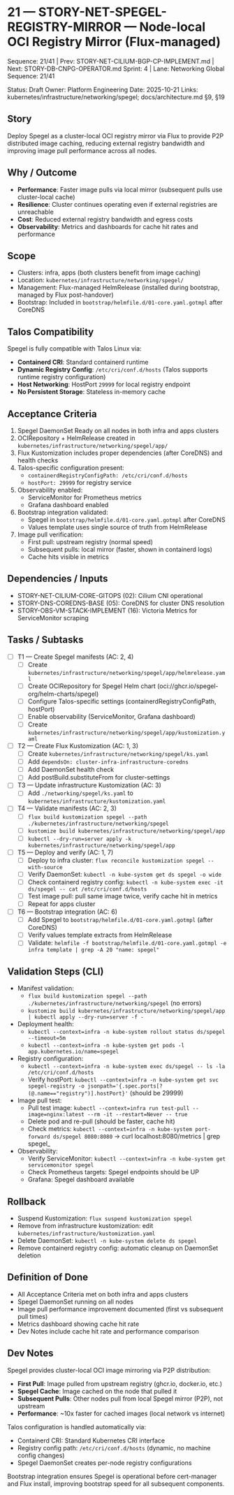 # 21 — STORY-NET-SPEGEL-REGISTRY-MIRROR — Node-local OCI Registry Mirror (Flux-managed)

Sequence: 21/41 | Prev: STORY-NET-CILIUM-BGP-CP-IMPLEMENT.md | Next: STORY-DB-CNPG-OPERATOR.md
Sprint: 4 | Lane: Networking
Global Sequence: 21/41

Status: Draft
Owner: Platform Engineering
Date: 2025-10-21
Links: kubernetes/infrastructure/networking/spegel; docs/architecture.md §9, §19

## Story
Deploy Spegel as a cluster-local OCI registry mirror via Flux to provide P2P distributed image caching, reducing external registry bandwidth and improving image pull performance across all nodes.

## Why / Outcome
- **Performance**: Faster image pulls via local mirror (subsequent pulls use cluster-local cache)
- **Resilience**: Cluster continues operating even if external registries are unreachable
- **Cost**: Reduced external registry bandwidth and egress costs
- **Observability**: Metrics and dashboards for cache hit rates and performance

## Scope
- Clusters: infra, apps (both clusters benefit from image caching)
- Location: `kubernetes/infrastructure/networking/spegel/`
- Management: Flux-managed HelmRelease (installed during bootstrap, managed by Flux post-handover)
- Bootstrap: Included in `bootstrap/helmfile.d/01-core.yaml.gotmpl` after CoreDNS

## Talos Compatibility
Spegel is fully compatible with Talos Linux via:
- **Containerd CRI**: Standard containerd runtime
- **Dynamic Registry Config**: `/etc/cri/conf.d/hosts` (Talos supports runtime registry configuration)
- **Host Networking**: HostPort `29999` for local registry endpoint
- **No Persistent Storage**: Stateless in-memory cache

## Acceptance Criteria
1) Spegel DaemonSet Ready on all nodes in both infra and apps clusters
2) OCIRepository + HelmRelease created in `kubernetes/infrastructure/networking/spegel/app/`
3) Flux Kustomization includes proper dependencies (after CoreDNS) and health checks
4) Talos-specific configuration present:
   - `containerdRegistryConfigPath: /etc/cri/conf.d/hosts`
   - `hostPort: 29999` for registry service
5) Observability enabled:
   - ServiceMonitor for Prometheus metrics
   - Grafana dashboard enabled
6) Bootstrap integration validated:
   - Spegel in `bootstrap/helmfile.d/01-core.yaml.gotmpl` after CoreDNS
   - Values template uses single source of truth from HelmRelease
7) Image pull verification:
   - First pull: upstream registry (normal speed)
   - Subsequent pulls: local mirror (faster, shown in containerd logs)
   - Cache hits visible in metrics

## Dependencies / Inputs
- STORY-NET-CILIUM-CORE-GITOPS (02): Cilium CNI operational
- STORY-DNS-COREDNS-BASE (05): CoreDNS for cluster DNS resolution
- STORY-OBS-VM-STACK-IMPLEMENT (16): Victoria Metrics for ServiceMonitor scraping

## Tasks / Subtasks
- [ ] T1 — Create Spegel manifests (AC: 2, 4)
  - [ ] Create `kubernetes/infrastructure/networking/spegel/app/helmrelease.yaml`
  - [ ] Create OCIRepository for Spegel Helm chart (oci://ghcr.io/spegel-org/helm-charts/spegel)
  - [ ] Configure Talos-specific settings (containerdRegistryConfigPath, hostPort)
  - [ ] Enable observability (ServiceMonitor, Grafana dashboard)
  - [ ] Create `kubernetes/infrastructure/networking/spegel/app/kustomization.yaml`
- [ ] T2 — Create Flux Kustomization (AC: 1, 3)
  - [ ] Create `kubernetes/infrastructure/networking/spegel/ks.yaml`
  - [ ] Add `dependsOn: cluster-infra-infrastructure-coredns`
  - [ ] Add DaemonSet health check
  - [ ] Add postBuild.substituteFrom for cluster-settings
- [ ] T3 — Update infrastructure Kustomization (AC: 3)
  - [ ] Add `./networking/spegel/ks.yaml` to `kubernetes/infrastructure/kustomization.yaml`
- [ ] T4 — Validate manifests (AC: 2, 3)
  - [ ] `flux build kustomization spegel --path ./kubernetes/infrastructure/networking/spegel`
  - [ ] `kustomize build kubernetes/infrastructure/networking/spegel/app`
  - [ ] `kubectl --dry-run=server apply -k kubernetes/infrastructure/networking/spegel/app`
- [ ] T5 — Deploy and verify (AC: 1, 7)
  - [ ] Deploy to infra cluster: `flux reconcile kustomization spegel --with-source`
  - [ ] Verify DaemonSet: `kubectl -n kube-system get ds spegel -o wide`
  - [ ] Check containerd registry config: `kubectl -n kube-system exec -it ds/spegel -- cat /etc/cri/conf.d/hosts`
  - [ ] Test image pull: pull same image twice, verify cache hit in metrics
  - [ ] Repeat for apps cluster
- [ ] T6 — Bootstrap integration (AC: 6)
  - [ ] Add Spegel to `bootstrap/helmfile.d/01-core.yaml.gotmpl` (after CoreDNS)
  - [ ] Verify values template extracts from HelmRelease
  - [ ] Validate: `helmfile -f bootstrap/helmfile.d/01-core.yaml.gotmpl -e infra template | grep -A 20 "name: spegel"`

## Validation Steps (CLI)
- Manifest validation:
  - `flux build kustomization spegel --path ./kubernetes/infrastructure/networking/spegel` (no errors)
  - `kustomize build kubernetes/infrastructure/networking/spegel/app | kubectl apply --dry-run=server -f -`
- Deployment health:
  - `kubectl --context=infra -n kube-system rollout status ds/spegel --timeout=5m`
  - `kubectl --context=infra -n kube-system get pods -l app.kubernetes.io/name=spegel`
- Registry configuration:
  - `kubectl --context=infra -n kube-system exec ds/spegel -- ls -la /etc/cri/conf.d/hosts`
  - Verify hostPort: `kubectl --context=infra -n kube-system get svc spegel-registry -o jsonpath='{.spec.ports[?(@.name=="registry")].hostPort}'` (should be 29999)
- Image pull test:
  - Pull test image: `kubectl --context=infra run test-pull --image=nginx:latest --rm -it --restart=Never -- true`
  - Delete pod and re-pull (should be faster, cache hit)
  - Check metrics: `kubectl --context=infra -n kube-system port-forward ds/spegel 8080:8080` → curl localhost:8080/metrics | grep spegel_
- Observability:
  - Verify ServiceMonitor: `kubectl --context=infra -n kube-system get servicemonitor spegel`
  - Check Prometheus targets: Spegel endpoints should be UP
  - Grafana: Spegel dashboard available

## Rollback
- Suspend Kustomization: `flux suspend kustomization spegel`
- Remove from infrastructure kustomization: edit `kubernetes/infrastructure/kustomization.yaml`
- Delete DaemonSet: `kubectl -n kube-system delete ds spegel`
- Remove containerd registry config: automatic cleanup on DaemonSet deletion

## Definition of Done
- All Acceptance Criteria met on both infra and apps clusters
- Spegel DaemonSet running on all nodes
- Image pull performance improvement documented (first vs subsequent pull times)
- Metrics dashboard showing cache hit rate
- Dev Notes include cache hit rate and performance comparison

## Dev Notes
Spegel provides cluster-local OCI image mirroring via P2P distribution:
- **First Pull**: Image pulled from upstream registry (ghcr.io, docker.io, etc.)
- **Spegel Cache**: Image cached on the node that pulled it
- **Subsequent Pulls**: Other nodes pull from local Spegel mirror (P2P), not upstream
- **Performance**: ~10x faster for cached images (local network vs internet)

Talos configuration is handled automatically via:
- Containerd CRI: Standard Kubernetes CRI interface
- Registry config path: `/etc/cri/conf.d/hosts` (dynamic, no machine config changes)
- Spegel DaemonSet creates per-node registry configurations

Bootstrap integration ensures Spegel is operational before cert-manager and Flux install, improving bootstrap speed for all subsequent components.
